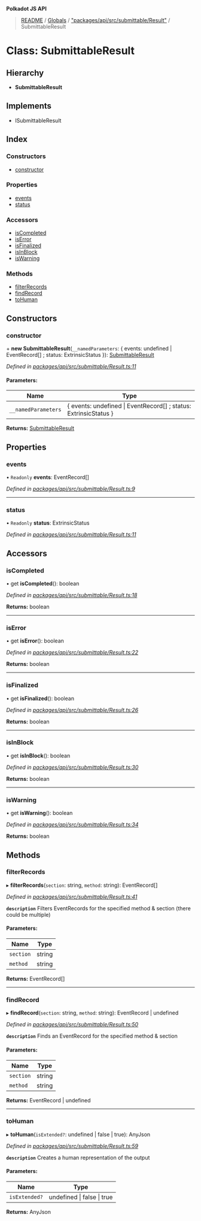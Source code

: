 **Polkadot JS API**

> [README](../README.md) / [Globals](../globals.md) / ["packages/api/src/submittable/Result"](../modules/_packages_api_src_submittable_result_.md) / SubmittableResult

# Class: SubmittableResult

## Hierarchy

* **SubmittableResult**

## Implements

* ISubmittableResult

## Index

### Constructors

* [constructor](_packages_api_src_submittable_result_.submittableresult.md#constructor)

### Properties

* [events](_packages_api_src_submittable_result_.submittableresult.md#events)
* [status](_packages_api_src_submittable_result_.submittableresult.md#status)

### Accessors

* [isCompleted](_packages_api_src_submittable_result_.submittableresult.md#iscompleted)
* [isError](_packages_api_src_submittable_result_.submittableresult.md#iserror)
* [isFinalized](_packages_api_src_submittable_result_.submittableresult.md#isfinalized)
* [isInBlock](_packages_api_src_submittable_result_.submittableresult.md#isinblock)
* [isWarning](_packages_api_src_submittable_result_.submittableresult.md#iswarning)

### Methods

* [filterRecords](_packages_api_src_submittable_result_.submittableresult.md#filterrecords)
* [findRecord](_packages_api_src_submittable_result_.submittableresult.md#findrecord)
* [toHuman](_packages_api_src_submittable_result_.submittableresult.md#tohuman)

## Constructors

### constructor

\+ **new SubmittableResult**(`__namedParameters`: { events: undefined \| EventRecord[] ; status: ExtrinsicStatus  }): [SubmittableResult](_packages_api_src_submittable_result_.submittableresult.md)

*Defined in [packages/api/src/submittable/Result.ts:11](https://github.com/polkadot-js/api/blob/9d548f787/packages/api/src/submittable/Result.ts#L11)*

#### Parameters:

Name | Type |
------ | ------ |
`__namedParameters` | { events: undefined \| EventRecord[] ; status: ExtrinsicStatus  } |

**Returns:** [SubmittableResult](_packages_api_src_submittable_result_.submittableresult.md)

## Properties

### events

• `Readonly` **events**: EventRecord[]

*Defined in [packages/api/src/submittable/Result.ts:9](https://github.com/polkadot-js/api/blob/9d548f787/packages/api/src/submittable/Result.ts#L9)*

___

### status

• `Readonly` **status**: ExtrinsicStatus

*Defined in [packages/api/src/submittable/Result.ts:11](https://github.com/polkadot-js/api/blob/9d548f787/packages/api/src/submittable/Result.ts#L11)*

## Accessors

### isCompleted

• get **isCompleted**(): boolean

*Defined in [packages/api/src/submittable/Result.ts:18](https://github.com/polkadot-js/api/blob/9d548f787/packages/api/src/submittable/Result.ts#L18)*

**Returns:** boolean

___

### isError

• get **isError**(): boolean

*Defined in [packages/api/src/submittable/Result.ts:22](https://github.com/polkadot-js/api/blob/9d548f787/packages/api/src/submittable/Result.ts#L22)*

**Returns:** boolean

___

### isFinalized

• get **isFinalized**(): boolean

*Defined in [packages/api/src/submittable/Result.ts:26](https://github.com/polkadot-js/api/blob/9d548f787/packages/api/src/submittable/Result.ts#L26)*

**Returns:** boolean

___

### isInBlock

• get **isInBlock**(): boolean

*Defined in [packages/api/src/submittable/Result.ts:30](https://github.com/polkadot-js/api/blob/9d548f787/packages/api/src/submittable/Result.ts#L30)*

**Returns:** boolean

___

### isWarning

• get **isWarning**(): boolean

*Defined in [packages/api/src/submittable/Result.ts:34](https://github.com/polkadot-js/api/blob/9d548f787/packages/api/src/submittable/Result.ts#L34)*

**Returns:** boolean

## Methods

### filterRecords

▸ **filterRecords**(`section`: string, `method`: string): EventRecord[]

*Defined in [packages/api/src/submittable/Result.ts:41](https://github.com/polkadot-js/api/blob/9d548f787/packages/api/src/submittable/Result.ts#L41)*

**`description`** Filters EventRecords for the specified method & section (there could be multiple)

#### Parameters:

Name | Type |
------ | ------ |
`section` | string |
`method` | string |

**Returns:** EventRecord[]

___

### findRecord

▸ **findRecord**(`section`: string, `method`: string): EventRecord \| undefined

*Defined in [packages/api/src/submittable/Result.ts:50](https://github.com/polkadot-js/api/blob/9d548f787/packages/api/src/submittable/Result.ts#L50)*

**`description`** Finds an EventRecord for the specified method & section

#### Parameters:

Name | Type |
------ | ------ |
`section` | string |
`method` | string |

**Returns:** EventRecord \| undefined

___

### toHuman

▸ **toHuman**(`isExtended?`: undefined \| false \| true): AnyJson

*Defined in [packages/api/src/submittable/Result.ts:59](https://github.com/polkadot-js/api/blob/9d548f787/packages/api/src/submittable/Result.ts#L59)*

**`description`** Creates a human representation of the output

#### Parameters:

Name | Type |
------ | ------ |
`isExtended?` | undefined \| false \| true |

**Returns:** AnyJson

